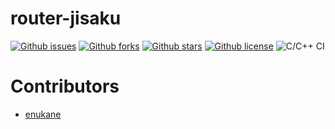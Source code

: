 # router-jisaku

[![Github issues](https://img.shields.io/github/issues/enukane/router-jisaku)](https://github.com/enukane/router-jisaku/issues)
[![Github forks](https://img.shields.io/github/forks/enukane/router-jisaku)](https://github.com/enukane/router-jisaku/network/members)
[![Github stars](https://img.shields.io/github/stars/enukane/router-jisaku)](https://github.com/enukane/router-jisaku/stargazers)
[![Github license](https://img.shields.io/github/license/enukane/router-jisaku)](https://github.com/enukane/router-jisaku/)
![C/C++ CI](https://github.com/enukane/router-jisaku/workflows/C/C++%20CI/badge.svg?branch=master)

# Contributors
- [enukane](https://github.com/enukane)

